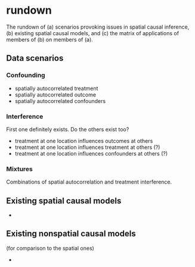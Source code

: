 # rundown
The rundown of (a) scenarios provoking issues in spatial causal inference, (b) existing spatial causal models, and (c) the matrix of applications of members of (b) on members of (a).

## Data scenarios

### Confounding
- spatially autocorrelated treatment
- spatially autocorrelated outcome
- spatially autocorrelated confounders

### Interference
First one definitely exists. Do the others exist too?
- treatment at one location influences outcomes at others
- treatment at one location influences treatment at others (?)
- treatment at one location influences confounders at others (?)

### Mixtures
Combinations of spatial autocorrelation and treatment interference.

## Existing spatial causal models
- 

## Existing nonspatial causal models

(for comparison to the spatial ones)

-
